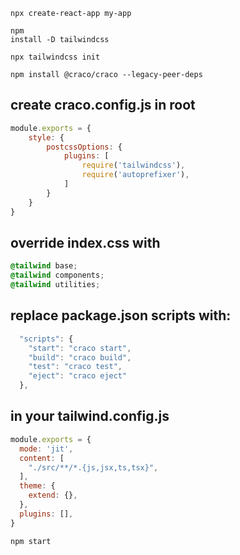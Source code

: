 ```
npx create-react-app my-app
```
``` 
npm 
install -D tailwindcss
```
``` 
npx tailwindcss init
```
``` 
npm install @craco/craco --legacy-peer-deps
```

## create craco.config.js in root

```js
module.exports = {
    style: {
        postcssOptions: {
            plugins: [
                require('tailwindcss'),
                require('autoprefixer'),
            ]
        }
    }
}
```



## override index.css with 
```css
@tailwind base;
@tailwind components;
@tailwind utilities;
```

## replace package.json scripts with:

```js
  "scripts": {
    "start": "craco start",
    "build": "craco build",
    "test": "craco test",
    "eject": "craco eject"
  },
```

## in your tailwind.config.js

```js
module.exports = {
  mode: 'jit',
  content: [
    "./src/**/*.{js,jsx,ts,tsx}",
  ],
  theme: {
    extend: {},
  },
  plugins: [],
}

```

```
npm start
```



